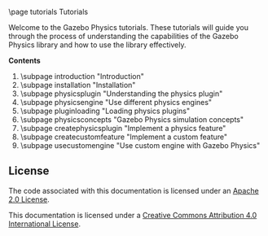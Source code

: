 \page tutorials Tutorials

Welcome to the Gazebo Physics tutorials. These tutorials
will guide you through the process of understanding the capabilities of the
Gazebo Physics library and how to use the library effectively.


**Contents**

1. \subpage introduction "Introduction"
2. \subpage installation "Installation"
3. \subpage physicsplugin "Understanding the physics plugin"
4. \subpage physicsengine "Use different physics engines"
5. \subpage pluginloading "Loading physics plugins"
6. \subpage physicsconcepts "Gazebo Physics simulation concepts"
7. \subpage createphysicsplugin "Implement a physics feature"
8. \subpage createcustomfeature "Implement a custom feature"
9. \subpage usecustomengine "Use custom engine with Gazebo Physics"

## License

The code associated with this documentation is licensed under an [Apache 2.0 License](https://www.apache.org/licenses/LICENSE-2.0).

This documentation is licensed under a [Creative Commons Attribution 4.0 International License](http://creativecommons.org/licenses/by/4.0/).
